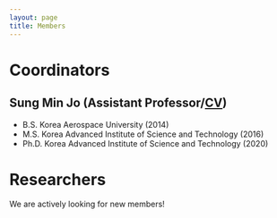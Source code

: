 ```yaml
---
layout: page
title: Members
---
```


# Coordinators
## Sung Min Jo (Assistant Professor/<a href="/assets/CV_07062023.pdf">CV</a>)
  - B.S. Korea Aerospace University (2014)
  - M.S. Korea Advanced Institute of Science and Technology (2016)
  - Ph.D. Korea Advanced Institute of Science and Technology (2020)

# Researchers
We are actively looking for new members!
